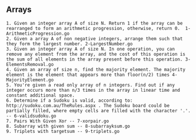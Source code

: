 ## Arrays
    1. Given an integer array A of size N. Return 1 if the array can be rearranged to form an arithmetic progression, otherwise, return 0.  1-ArithmeticProgression.go
    2. Given a array A of non negative integers, arrange them such that they form the largest number. 2-LargestNumber.go
    3. Given an integer array A of size N. In one operation, you can remove any element from the array, and the cost of this operation is the sum of all elements in the array present before this operation. 3-ElementsRemoval.go
    4. Given an array of size n, find the majority element. The majority element is the element that appears more than floor(n/2) times 4-MajorityElement.go
    5. You're given a read only array of n integers. Find out if any integer occurs more than n/3 times in the array in linear time and constant additional space.
    6. Determine if a Sudoku is valid, according to: http://sudoku.com.au/TheRules.aspx . The Sudoku board could be partially filled, where empty cells are filled with the character '.'. -- 6-validsudoku.go
    7. Pairs With Given Xor -- 7-xorpair.go
    8. Subarray with given sum -- 8-subarrayksum.go
    9. Triplets with targetsum -- 9-triplets.go